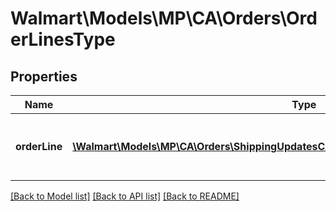# Walmart\Models\MP\CA\Orders\OrderLinesType

## Properties

Name | Type | Description | Notes
------------ | ------------- | ------------- | -------------
**orderLine** | [**\Walmart\Models\MP\CA\Orders\ShippingUpdatesCA200ResponseOrderLinesOrderLineInner[]**](ShippingUpdatesCA200ResponseOrderLinesOrderLineInner.md) | Purchase Order line information for each item | [optional]


[[Back to Model list]](./) [[Back to API list]](../../../../../README.md#supported-apis) [[Back to README]](../../../../../README.md)
